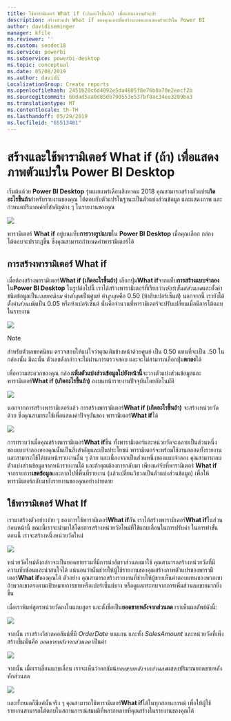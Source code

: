 ```yaml
---
title: ใช้พารามิเตอร์ What if (เกิดอะไรขึ้นถ้า) เพื่อแสดงภาพตัวแปร
description: สร้างตัวแปร What if ของคุณเองเพื่อสร้างภาพและแสดงตัวแปรใน Power BI
author: davidiseminger
manager: kfile
ms.reviewer: ''
ms.custom: seodec18
ms.service: powerbi
ms.subservice: powerbi-desktop
ms.topic: conceptual
ms.date: 05/08/2019
ms.author: davidi
LocalizationGroup: Create reports
ms.openlocfilehash: 2451620c6d4092e5da4605f8e76b0a70e2eecf2b
ms.sourcegitcommit: 60dad5aa0d85db790553e537bf8ac34ee3289ba3
ms.translationtype: MT
ms.contentlocale: th-TH
ms.lasthandoff: 05/29/2019
ms.locfileid: "65513481"
---
```

# <a name="create-and-use-a-what-if-parameter-to-visualize-variables-in-power-bi-desktop"></a>สร้างและใช้พารามิเตอร์ What if (ถ้า) เพื่อแสดงภาพตัวแปรใน Power BI Desktop
เริ่มต้นด้วย **Power BI Desktop** รุ่นเผยแพร่เดือนสิงหาคม 2018 คุณสามารถสร้างตัวแปร**เกิดอะไรขึ้นถ้า**สำหรับรายงานของคุณ โต้ตอบกับตัวแปรในฐานะเป็นตัวแบ่งส่วนข้อมูล และแสดงภาพ และกำหนดปริมาณค่าที่สำคัญต่าง ๆ ในรายงานของคุณ

![](media/desktop-what-if/what-if_01.png)

พารามิเตอร์ **What if** อยู่บนแท็บ**การวางรูปแบบ**ใน **Power BI Desktop** เมื่อคุณเลือก กล่องโต้ตอบจะปรากฏขึ้น ซึ่งคุณสามารถกำหนดค่าพารามิเตอร์ได้

## <a name="creating-a-what-if-parameter"></a>การสร้างพารามิเตอร์ What if
เมื่อต้องสร้างพารามิเตอร์**What if (เกิดอะไรขึ้นถ้า)** เลือกปุ่ม**What if**จากแท็บ**การสร้างแบบจำลอง**ใน**Power BI Desktop** ในรูปต่อไปนี้ เราได้สร้างพารามิเตอร์ที่เรียกว่า*เปอร์เซ็นต์ส่วนลด*และตั้งค่าชนิดข้อมูลเป็น*เลขทศนิยม* ค่า*ต่ำสุด*เป็นศูนย์ ค่า*สูงสุด*คือ 0.50 (ห้าสิบเปอร์เซ็นต์) นอกจากนี้ เรายังได้ตั้งค่า*ส่วนเพิ่ม*เป็น 0.05 หรือห้าเปอร์เซ็นต์ นั่นคือจำนวนที่พารามิเตอร์จะปรับเปลี่ยนเมื่อมีการโต้ตอบในรายงาน

![](media/desktop-what-if/what-if_02.png)

> [!NOTE]
> สำหรับตัวเลขทศนิยม ตรวจสอบให้แน่ใจว่าคุณเติมข้างหน้าด้วยศูนย์ เป็น 0.50 แทนที่จะเป็น .50 ในกล่องนั้น มิฉะนั้น ตัวเลขดังกล่าวจะไม่ผ่านการตรวจสอบ และจะไม่สามารถเลือกปุ่ม**ตกลง**ได้
> 
> 

เพื่อความสะดวกของคุณ กล่อง**เพิ่มตัวแบ่งส่วนข้อมูลไปยังหน้านี้**จะวางตัวแบ่งส่วนข้อมูลและพารามิเตอร์**What if (เกิดอะไรขึ้นถ้า)** ลงบนหน้ารายงานปัจจุบันโดยอัตโนมัติ

![](media/desktop-what-if/what-if_03.png)

นอกจากการสร้างพารามิเตอร์แล้ว การสร้างพารามิเตอร์**What if (เกิดอะไรขึ้นถ้า)** จะสร้างหน่วยวัดด้วย ซึ่งคุณสามารถใช้เพื่อแสดงค่าปัจจุบันของ พารามิเตอร์**What if**ได้

![](media/desktop-what-if/what-if_04.png)

การทราบว่าเมื่อคุณสร้างพารามิเตอร์**What if**ขึ้น ทั้งพารามิเตอร์และหน่วยวัดจะกลายเป็นส่วนหนึ่งของแบบจำลองของคุณนั้นเป็นสิ่งสำคัญและเป็นประโยชน์ พารามิเตอร์จะพร้อมใช้งานตลอดทั้งรายงาน และสามารถใช้ได้บนหน้ารายงานอื่น ๆ ด้วย และเนื่องจากเป็นส่วนหนึ่งของแบบจำลอง คุณสามารถลบตัวแบ่งส่วนข้อมูลจากหน้ารายงานได้ และถ้าคุณต้องการกลับมา เพียงแค่จับที่พารามิเตอร์ **What if** จากรายการ**เขตข้อมูล**และลากไปที่พื้นที่รายงาน (แล้วเปลี่ยนวิชวลเป็นตัวแบ่งส่วนข้อมูล) เพื่อให้พารามิเตอร์กลับมายังรายงานของคุณอย่างง่ายดาย

## <a name="using-a-what-if-parameter"></a>ใช้พารามิเตอร์ What If
เรามาสร้างตัวอย่างง่าย ๆ ของการใช้พารามิเตอร์**What if**กัน เราได้สร้างพารามิเตอร์**What if**ในส่วนก่อนหน้านี้ ขณะนี้เราจะนำมาใช้โดยการสร้างหน่วยวัดใหม่ที่ใช้แถบเลื่อนในการปรับค่า ในการทำขั้นตอนนี้ เราจะสร้างหนึ่งหน่วยวัดใหม่

![](media/desktop-what-if/what-if_05.png)

หน่วยวัดใหม่ดังกล่าวจะเป็นยอดขายรวมที่มีการนำอัตราส่วนลดมาใช้ คุณสามารถสร้างหน่วยวัดที่มีความซับซ้อนและน่าสนใจได้ แน่นอนว่านั่นช่วยให้ผู้ใช้รายงานของคุณสร้างภาพตัวแปรของพารามิิเตอร์**What if**ของคุณได้ ตัวอย่าง คุณสามารถสร้างรายงานที่ช่วยให้ผู้ขายเห็นค่าตอบแทนของพวกเขาถ้าพวกเขาตรงตามเป้าหมายการขายหรือเปอร์เซ็นต์บาง หรือดูผลกระทบจากการเพิ่มส่วนลดขายมากยิ่งขึ้น

เมื่อเราพิมพ์สูตรหน่วยวัดลงในแถบสูตร และตั้งชื่อเป็น**ยอดขายหลังจากส่วนลด** เราเห็นผลลัพธ์ดังนี้:

![](media/desktop-what-if/what-if_06.png)

จากนั้น เราสร้างวิชวลคอลัมน์ที่มี *OrderDate* บนแกน และทั้ง *SalesAmount* และหน่วยวัดที่เพิ่งสร้างขึ้นนั่นคือ *ยอดขายหลังจากส่วนลด* เป็นค่า

![](media/desktop-what-if/what-if_07.png)

จากนั้น เมื่อเราเลื่อนแถบเลื่อน เราจะเห็นว่าคอลัมน์*ยอดขายหลังจากส่วนลด*แสดงปริมาณยอดขายหลังหักส่วนลด

![](media/desktop-what-if/what-if_08.png)

และทั้งหมดก็มีแค่นั้นจริง ๆ คุณสามารถใช้พารามิเตอร์**What if**ได้ในทุกสถานการณ์ เพื่อให้ผู้ใช้รายงานสามารถโต้ตอบในสถานการณ์สมมติที่หลากหลายที่คุณสร้างในรายงานของคุณได้

